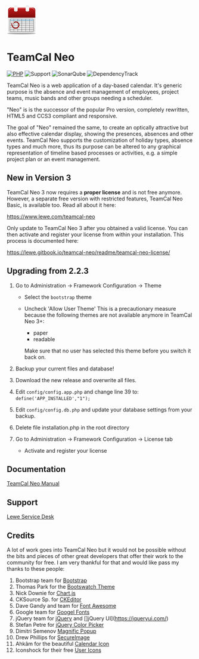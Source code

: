 ![TeamCal Neo](https://github.com/glewe/teamcal-neo/raw/master/src/images/icons/logo-80.png)

# TeamCal Neo

[![PHP](https://img.shields.io/badge/Language-PHP-8892BF.svg)](https://www.php.net/)
![Support](https://img.shields.io/badge/Support-Yes-green.svg)
![SonarQube](https://img.shields.io/badge/SonarQube-passed-darkgreen.svg)
![DependencyTrack](https://img.shields.io/badge/DependencyTrack-nov_uln-blue.svg)

TeamCal Neo is a web application of a day-based calendar. It's generic purpose is the absence and event management of employees, project teams, music bands and other groups needing a scheduler.

"Neo" is is the successor of the popular Pro version, completely rewritten, HTML5 and CCS3 compliant and responsive.

The goal of "Neo" remained the same, to create an optically attractive but also effective calendar display, showing the presences, absences and other events. TeamCal Neo supports the customization of holiday types, absence types and much more, thus its purpose can be altered to any graphical representation of timeline based processes or activities, e.g. a simple project plan or an event management.

## New in Version 3

TeamCal Neo 3 now requires a **proper license** and is not free anymore.
However, a separate free version with restricted features, TeamCal Neo Basic,
is available too. Read all about it here:

https://www.lewe.com/teamcal-neo

Only update to TeamCal Neo 3 after you obtained a valid license. You can then
activate and register your license from within your installation.
This process is documented here:

https://lewe.gitbook.io/teamcal-neo/readme/teamcal-neo-license/

## Upgrading from 2.2.3

1. Go to Administration -> Framework Configuration -> Theme

    - Select the `bootstrap` theme
    - Uncheck 'Allow User Theme'
      This is a precautionary measure because the following themes are not
      available anymore in TeamCal Neo 3+:

        - paper
        - readable

        Make sure that no user has selected this theme before you switch it
        back on.

1. Backup your current files and database!

1. Download the new release and overwrite all files.

1. Edit `config/config.app.php` and change line 39 to: `define('APP_INSTALLED',"1");`

1. Edit `config/config.db.php` and update your database settings from your backup.
1. Delete file installation.php in the root directory

1. Go to Administration -> Framework Configuration -> License tab
    - Activate and register your license

## Documentation

[TeamCal Neo Manual](https://lewe.gitbook.io/teamcal-neo/)

## Support

[Lewe Service Desk](https://georgelewe.atlassian.net/servicedesk/customer/portal/5)

## Credits

A lot of work goes into TeamCal Neo but it would not be possible without the bits and pieces of other great developers that offer their work to the community for free. I am very thankful for that and would like pass my thanks to these people:

1. Bootstrap team for [Bootstrap](https://getbootstrap.com/)
2. Thomas Park for the [Bootswatch Theme](https://bootswatch.com/)
3. Nick Downie for [Chart.js](https://www.chartjs.org/)
4. CKSource Sp. for [CKEditor](https://ckeditor.com/)
5. Dave Gandy and team for [Font Awesome](https://fontawesome.com/)
6. Google team for [Googel Fonts](https://fonts.google.com/)
7. jQuery team for [jQuery](https://jquery.com/) and []jQuery UI](https://jqueryui.com/)
8. Stefan Petre for [jQuery Color Picker](https://www.eyecon.ro/colorpicker/)
9. Dimitri Semenov [Magnific Popup](https://dimsemenov.com/plugins/magnific-popup/)
10. Drew Phillips for [SecureImage](https://www.phpcaptcha.org)
11. Ahkâm for the beautiful [Calendar Icon](https://www.freeiconspng.com/img/4109)
12. Iconshock for their free [User Icons](https://www.iconshock.com/icon_sets/vector-user-icons/)
